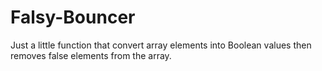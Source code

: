 # Falsy-Bouncer

Just a little function that convert array elements into Boolean values then removes false elements from the array.

